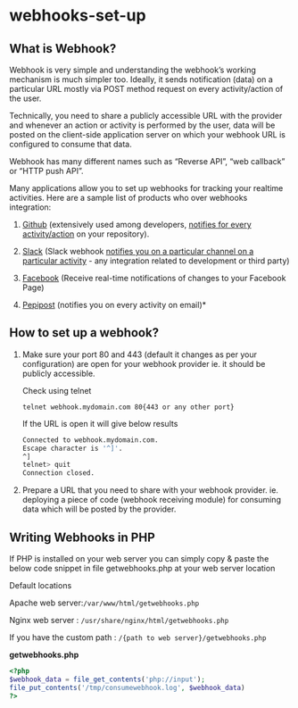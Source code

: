 # webhooks-set-up

## What is Webhook?
 
Webhook is very simple and understanding the webhook’s working mechanism is much simpler too. Ideally, it sends notification (data) on a particular URL mostly via POST method request on every activity/action of the user.

Technically, you need to share a publicly accessible URL with the provider and whenever an action or activity is performed by the user, data will be posted on the client-side application server on which your webhook URL is configured to consume that data.

Webhook has many different names such as “Reverse API”, “web callback” or “HTTP push API”. 

Many applications allow you to set up webhooks for tracking your realtime activities. Here are a sample list of products who over webhooks integration:

1) [Github](github.com) (extensively used among developers, [notifies for every activity/action](https://developer.github.com/webhooks/) on your repository).

2) [Slack](slack.com) (Slack webhook [notifies you on a particular channel on a particular activity](https://api.slack.com/messaging/webhooks) - any integration related to development or third party)

3) [Facebook](https://developers.facebook.com/docs/messenger-platform/getting-started/webhook-setup/) (Receive real-time notifications of changes to your Facebook Page)

4) [Pepipost](https://docs.pepipost.com/docs/webhooks) (notifies you on every activity on email)* 

## How to set up a webhook?

1) Make sure your port 80 and 443 (default it changes as per your configuration) are open for your webhook provider ie. it should be publicly accessible.

   Check using telnet 

   `telnet webhook.mydomain.com 80{443 or any other port}`

   If the URL is open it will give below results

   ```bash
   Connected to webhook.mydomain.com.
   Escape character is '^]'.
   ^]
   telnet> quit
   Connection closed.
   ```

2) Prepare a URL that you need to share with your webhook provider.
ie. deploying a piece of code (webhook receiving module) for consuming data which will be posted by the provider. 

## Writing Webhooks in PHP

If PHP is installed on your web server you can simply copy & paste the below code snippet in file getwebhooks.php at your web server location

Default locations

Apache web server:`/var/www/html/getwebhooks.php`

Nginx web server : `/usr/share/nginx/html/getwebhooks.php`

If you have the custom path : `/{path to web server}/getwebhooks.php`

**getwebhooks.php**

```php
<?php
$webhook_data = file_get_contents('php://input');
file_put_contents('/tmp/consumewebhook.log', $webhook_data)
?>
```

